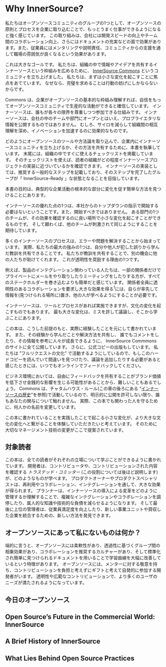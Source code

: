 <!-- 
# Why InnerSource?
-->
# Why InnerSource?

<!-- 
A group of us in the open source community feel strongly that we can make work better by introducing and adopting open source principles and processes to larger enterprises.
This includes attributes that benefit the company (faster development, better cross-team collaboration, more documentation) and an ethos that benefits the workers (mentoring processes, accountability, and a supportive community).
-->
私たちはオープンソースコミュニティのグループの1つとして、オープンソースの原則とプロセスを企業に取り込むことで、もっとうまく仕事ができるようになると強く感じています。
この取り組みは、会社には開発スピードの向上やチーム間のコラボレーション向上、さらにはドキュメントの充実などの面で効果があります。また、従業員にはメンタリングや説明責任、コミュニティからの支援を通して職場の雰囲気が良くなるという効果があります。

<!-- 
It’s a big goal.
We started an organization called [InnerSource Commons](http://paypal.github.io/InnerSourceCommons/) to share information and ideas among organizations working with InnerSource.
We talk often about perfection being the enemy of action.
That’s one reason we focus on the smallest possible steps to effect change.
-->
これは大きなゴールです。
私たちは、組織の中で情報やアイデアを共有するインナーソースという枠組みを広めるために、 [InnerSource Commons](http://paypal.github.io/InnerSourceCommons/) というコミュニティを立ち上げました。
私たちは、まずは小さな変化を起こすことに焦点をあてています。
なぜなら、完璧を求めることは行動の妨げにしかならないからです。

<!--
At the Commons, we also believe that when companies fundamentally understand many of the methods of open source, they can be confident and productive actors in the open source community.
InnerSource is a way to bring them in while respecting their limits.
InnerSource opens teams and departments within a company, but does not release proprietary information.
It has been shown to be effective at reducing silos, increasing cross-stack understanding, and even stimulating innovation.
-->
Commons は、企業がオープンソースの基本的な枠組み理解すれば、自信をもってオープンソースコミュニティで生産的な活動ができると確信しています。
インナーソースは、誰もが各々の限界を尊重しつつ参加できる仕組みです。
インナーソースは、会社の中のチームや部門にオープンとはいえ、プロプライエタリな情報を公開するものではありません。
むしろ、サイロを減らして組織間の相互理解を深め、イノベーションを加速するのに効果的なものです。

<!--
In good open source tradition, we are writing this book to share some of what we in the InnerSource community are doing to bring open source tools and methodologies to the enterprise environment.
At the end, we present a checklist that quickly lays out the tasks that different parts of an organization have.
It also lets you see how far your organization has come in implementing an InnerSource project.
Our implementation of InnerSource adds common-sense steps as a recommended path, with a goal of “InnerSource-Ready” certification for groups completing the steps.
-->
どのようにオープンソースのツールや方法論を取り込んで、企業内にインナーソースコミュニティを立ち上げるか、その方法を共有するために、本書を執筆しています。
末尾には、組織の中ですぐに使えるチェックリストを掲載しています。
そのチェックリストを使えば、読者の組織がどの程度インナーソースプロジェクトの実装に近づいているかを確認できます。
インナーソースの実装としては、推奨する一般的なステップを記載しており、そのステップを完了したグループが「 InnerSource-Ready 」な状態となることを目指しています。

<!--
The main point of this book is to find simple ways to encourage fundamental changes to typical corporate behavior.
-->
本書の目的は、典型的な企業活動の根本的な部分に変化を促す簡単な方法を見つけることにあります。

<!--
One of the great things about InnerSource is that it doesn’t need to begin—in fact, probably _should not_ begin—as a top-down mandate from headquarters.
Just one team in one department can make a few small changes in the right places to see results.
And, hopefully, other teams will be inspired enough to follow.
-->
インナーソースの優れた点の1つは、本社からのトップダウンの指示で開始する必要はないということです。また、開始すべきではありません。
ある部門の1つのチームが、その効果を確認するのに良い場所で小さな変化を起こすことができるものです。
そして願わくば、他のチームが刺激されて同じようにすることを期待しています。

<!--
Many InnerSource processes were born out of errors or problems.
In fact, one of our biggest strengths is our ability to learn from errors—those we make, and those that others make and then share.
Others will help us learn if we let them.
That’s one reason we encourage transparency.
-->
多くのインナーソースのプロセスは、エラーや問題を解決することから始まっています。
実際、私たちの最大の強みの1つは、自分や他人が犯した誤りから学んだ教訓を共有できることです。
私たちが教訓を共有することで、別の機会に他の人たちが助けてくれます。
これが透明性を奨励する理由の1つです。

<!-- For example, people working on product integration often find it easier to send a series of private email exchanges or hold meetings among a fraction of the people planning the integration than to bring all stakeholders into the process.
Requiring all of those involved to collaborate transparently has enormous payoffs,<sup><span id="annotation-1">1</span></sup> especially if you do it in a way that can be archived (in a discoverable location) so that other people can learn from it.
-->
例えば、製品のインテグレーション関わっている人たちは、一部の関係者だけでプライベートにメールをやり取りしたりミーティングをしたりする方が、すべてのステークホルダーを巻き込むよりも簡単だと感じています。
関係者全員に透明性のあるコラボレーションを要求し大きな効果を得る<sup><span id="annotation-1">1</span></sup>には、自らが率先して情報を(見つけられる場所に)置き、他の人が学べるようにすることが必要です。

<!--
InnerSource is enabled by tools and processes, but it is also a change to the culture.
The biggest change is allowing mistakes, talking about them, and learning from them.
-->
インナーソースは、ツールとプロセスがあれば実施できますが、文化の変化を起こすものでもあります。
最も大きな変化は、ミスを許して議論し、そこから学ぶことにあります。

<!--
This book is a true exercise within this premise.
We are putting it out in the open, rough edges and all, explaining lessons we’ve learned along the way, and sharing the solutions we have found.
It will be posted on the [InnerSource Commons site](http://www.innersourcecommons.org/checklist), where people can comment on it and help it grow.
We will print an official copy, of course.
But because we strive to live in the “Pull Request Culture” we are creating, if you’re reading the hardcopy and see anything wrong or feel the need to add more to the conversation, please contribute your feedback online.
-->
この本は、こうした前提のもと、実際に経験したことを元にして書かれています。
また、その経験から学んだことや解決方法を共有し、
誰でもコメントをしたり、その情報を参考に人々が成長できるように、 InnerSource Commmons のサイトに全て公開しています。
さらに、公式コピーの出版もしています。
私たちは ”フルリクエストの文化” で活動するようにしているので、もしこのハードコピーを読んでいて間違いを見つけたり、議論を追加したりする必要があると感じたときには、いつでもオンラインでフィードバックしてください。

<!--
We understand that it can be difficult in a business environment to share feedback freely when _faux pas_ in brand management have financial repercussions.
At the Commons, we work under _Chatham House Rules_ (see the section “[A Brief History of InnerSource](#a-brief-history-of-innersource)” later in this chapter) so that people can feel confident that nobody is reporting on their involvement until they are ready to go public.
Likewise, with this book we have changed some names to protect the innocent, so to speak.
-->
ビジネス環境においては、自由にフィードバックを共有することがブランド価値を低下させ金銭的な影響を生じる可能性があることから、難しいこともあるでしょう。
Commons は、チャタムハウス・ルール(この章の後ろにある “[インナーソースの歴史](#a-brief-history-of-innersource)”を参照)で活動しているので、明示的に公開を許可しない限り、誰もあなたの関与について触れません。
実際、この本でも関わった人を守るために、何人かの名前を変更しています。

<!--
We hope that as we go on this journey, you will see how taking advantage of small changes can begin to make larger cultural change a reality.
And, yes, some serious change management techniques are proposed here.
-->
この本に書かれていることを実践したことで起こる小さな変化が、より大きな文化の変化へと繋がることを体験していただきたいと考えています。
そのために大切なマネージメント技術の変更がここで提案されています。

<!-- 
## Our Audience
-->
## 対象読者

<!--
We strive to include something for everyone in this book.
Developers can learn what it’s like to be either a contributor or a _Trusted Committer_ (more on this role a bit later) who vets the contributions.
Product owners and product specialists can make large gains through reuse, collaboration, and integrations.
Planners will better understand how to manage the changes that InnerSource brings and will learn how helping teams negotiate the complexities of integration and collaboration can reduce tribal knowledge and technical debt.
And, finally, upper management will find new ways to improve employee satisfaction and to integrate new business units and acquisitions.
-->
この本は、全ての読者がそれぞれの立場について学ぶことができるように書かれています。
開発者は、コントリビュータや、コントリビューションされた内容を確認する _トラステッド・コミッター_ (この役割については後ほど説明します)が、どのようなものが学べます。
プロダクトオーナーやプロダクトスペシャリストは、再利用やコラボレーション、インテグレーションを通して、大きな効果が得られます。
プランナーは、インナーソースの導入による変革をどのように管理するか理解することで、複雑なインテグレーションやコラボレーションを調停したり、属人的な知識や技術的な負債を減らせるようになります。
そして最後に上位の管理者は、従業員満足度を向上したり、新しい事業ユニットや買収した企業を統合するための、新しい方法を発見できます。

<!--
## What Does Open Source Have That I Don’t Have?
-->
## オープンソースにあって私にないものは何か？

<!--
Briefly, open source has flexibility, synergy across groups because of transparency, a culture that fosters collaboration, and a combination of standardization and easy-to-find documentation that greatly improves the learning curve.
Open source has developers that participate due to intrinsic motivations, an ethos of honoring mentors, and a view of contributions as a gift, not a burden.
Transparency and widespread contributions lead to software that better meets the needs of the users.
-->
端的に言うと、オープンソースには柔軟性があり、透過性に基づくグループ間の相乗効果があり、コラボレーションを推奨するカルチャーがあり、そして標準化され簡単に見つけられるドキュメントを用いることで学習曲線を大幅に改善しているという特徴があります。
オープンソースには、メンターに対する敬意を持ち、コントリビューションを負担と考えずにギフトと考えて自発的に参加する開発者がいます。
透明性や広範なコントリビューションで、より多くのユーザのニーズが満たされるようになっています。

<!--
## Open Source Today
-->
## 今日のオープンソース

<!--
Open source software has “won.” Every _Fortune 500_ company uses or works on some kind of open source project.
Sonatype, a major player in the open source community, conducted a survey in 2014 of large enterprises and found that “more than 90 percent of a typical application is now open source components.”<sup><span id="annotation-2">2</span></sup>
One major advantage of open source software is that it has consistently shown a lower defect density than the industry average.<sup>[3](#annotation-3)</sup>
-->

## Open Source’s Future in the Commercial World: InnerSource

<!--
But how do the strengths of open source help _within_ a company? Realistically, most companies cannot be strictly open source, because regulatory and commercial requirements forbid them from sharing their source code.
This is where InnerSource comes in.
InnerSource is a method of applying lessons learned in the open source software movement to companies that are developing software internally.
-->

<!--
InnerSource can help corporations become better actors in the open source community, while bringing the advantages of open source to the corporate world.
Our most important goals are the following:
-->

<!--
* To help the enterprise learn how to improve collaboration
* To help the enterprise create cleaner code
* To reduce bottlenecks
* To facilitate integrations between teams
-->

<!--
In most enterprises, it is difficult to make significant changes quickly.
Even when it’s possible, rapid cultural or process change can be more disruptive than helpful.
This goes double for when the changes are mandated from the top without buy-in from the people in the trenches.
InnerSource works by starting with the smallest steps possible to effect change, and by making meaningful compromises to adapt to circumstances.
This minimizes disruption and gives people a chance to see how effective it is before making larger steps.
In fact, just a single team in one department can effectively adopt InnerSource.
-->

## A Brief History of InnerSource

<!-- Deciding to apply open source methodologies on an enterprise level is neither new nor unique.
Many people have worked on similar projects for almost as long as open source has existed.
It is a natural decision because so many people enjoy working on open source projects and want to bring that ethos into their work environment.
Many names have been used to describe this process of translating open source to the enterprise, from “internal open source,” “enterprise open source,” and “visual source” to “corporate open source,” but few have succeeded for long.
The term we are using was coined by Tim O’Reilly more than 15 years ago.
Originally, it was “Inner Source,” but we removed the space between the words so that the term is findable in a search.
-->

<!-- 
InnerSource as a movement or method began with a conversation among a group of us in the open source community who were independently working to bring the open source ethos to the commercial world.
We created a consortium in true open source fashion[4](/chapter-1#fn05) to create and maintain InnerSource definitions and standards.
This way, open source leaders are able to maintain the ethos and culture of the true meaning of InnerSource, even in the sometimes-difficult enterprise environment.
One key element of this process has been our fervent adoption of _Chatham House Rule_:
-->

<!-- 
> When a meeting, or part thereof, is held under the [Chatham House Rule](https://www.chathamhouse.org/about/chatham-house-rule), participants are free to use the information received, but neither the identity nor the affiliation of the speaker(s), nor that of any other participant, may be revealed.
-->

<!--
The simplicity of the Chatham House Rule embodies what we are working toward with InnerSource.
Creating simple rules that are easy to follow gives us maximum leverage to effect change.
Transparency in a commercial environment has been a huge hurdle.
This rule addresses commercial enterprises’ fear of collaboration with potential competitors and allows us to be more open with one another about what we are trying to do.
It allows us to admit our failures and to share information and complaints with our peers so that we can work together as a group to quickly solve our problems.
-->

<!--
The Chatham House Rules are a compromise that open source did not need to make to survive, but that has been crucial to InnerSource’s creation and growth.
It is pleasingly symbolic that we are using this tool of transparency and openness—along with a crucial dose of privacy—to create our new definition of InnerSource.
It perfectly illustrates the dichotomy we are balancing.
-->

## What Lies Behind Open Source Practices

<!--
A long tradition of jokes and humorous stories show children or unsophisticated people acting out things that they’ve seen other people do—for instance, building a nonfunctional plane from bamboo in a [cargo cult](https://en.wikipedia.org/wiki/Cargo_cult)—without knowing why.
The humor springs from the absurdity of actions taken out of the original context where they made sense.
Unfortunately, too many practices adopted by businesses from open source projects fail for the same lack of understanding.
What makes it even more difficult to adopt open source practices intelligently is that many open source practitioners talk about them enthusiastically without understanding why they worked in the open source setting.
-->

<!-- 
Most business documents stress _how_ to do things, but not  _why_ .
Business environments often move too quickly to solidify processes.
This report lays out the  _why_ s so that you set up the right environment in which your new practices are likely to succeed.
We put the checklist for starting InnerSource at the end of the report because we first want to give context and human stories, showing you why we came up with the processes we did.
Bringing InnerSource to enterprises is a complex undertaking, and what we did might not work for everyone else.
We prefer to explain why we decided we need a new rule and  _why_  a process works for us so that you can create your process—your own _how_—to fit your needs.
-->

<!--
Of course, you can skip to the checklist in this book or at this [book’s website](http://paypal.github.io/InnerSourceCommons/) if you’re eager to move on.
But we’ve made it easy to skim the  _why_ s: Each chapter begins with a TL;DR (Too Long; Didn’t Read) that sums up a problem we found, the smallest possible step to move toward a solution, and why that solution works.
-->

<!--
<sup><span id="annotation-1">1</span></sup> More on this in [Chapter 6](/chapter-6#working_within_the_enterprise_understand).
<sup><span id="annotation-2">2</span></sup> Wayne Jackson, [“The 2014 Survey: Marked by an Industry Shock Wave”](http://bit.ly/2o3vRR6), The Nexus, June 20, 2014.
<sup><span id="annotation-3">3</span></sup> In Coverity’s annual static code analysis reports, most recently, the [“Coverity Scan Report”](http://bit.ly/2o3g7O6).
<sup><span id="annotation-4">4</span></sup> Specifically, Apache Software Foundation style.
-->
